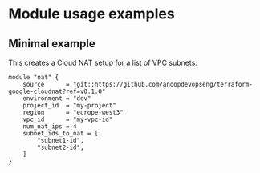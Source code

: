 # Module usage examples

## Minimal example

This creates a Cloud NAT setup for a list of VPC subnets.

```hcl
module "nat" {
    source      = "git::https://github.com/anoopdevopseng/terraform-google-cloudnat?ref=v0.1.0"
    environment = "dev"
    project_id  = "my-project"
    region      = "europe-west3"
    vpc_id      = "my-vpc-id"
    num_nat_ips = 4
    subnet_ids_to_nat = [
        "subnet1-id",
        "subnet2-id",
    ]
}
```
